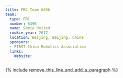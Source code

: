 ```yaml
---
title: FRC Team 6496
team:
  type: FRC
  number: 6496
  name: Semia United
  rookie_year: 2017
  location: Beijing, Beijing, China
  sponsors:
  - FIRST China Robotics Association
  links:
    Website:
---
```


{% include remove_this_line_and_add_a_paragraph %}